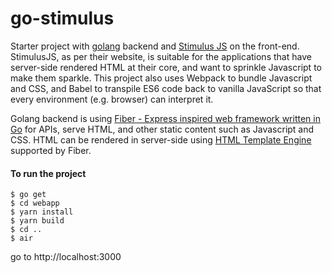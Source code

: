 # go-stimulus

Starter project with [golang](https://golang.org) backend and [Stimulus JS](https://stimulusjs.org) on the front-end.
StimulusJS, as per their website, is suitable for the applications that have server-side rendered HTML at their core,
and want to sprinkle Javascript to make them sparkle. This project also uses Webpack to bundle Javascript and CSS,
and Babel to transpile ES6 code back to vanilla JavaScript so that every environment (e.g. browser) can interpret it.

Golang backend is using [Fiber - Express inspired web framework written in Go](https://github.com/gofiber) for APIs,
serve HTML, and other static content such as Javascript and CSS. HTML can be rendered in server-side using
[HTML Template Engine ](https://github.com/gofiber/template) supported by Fiber.

#### To run the project

```
$ go get
$ cd webapp
$ yarn install
$ yarn build
$ cd ..
$ air
```

go to http://localhost:3000
